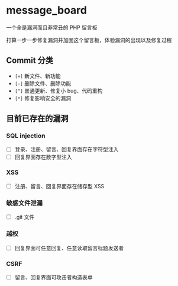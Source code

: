 # message_board

一个全是漏洞而且非常丑的 PHP 留言板

打算一步一步修复漏洞并加固这个留言板，体验漏洞的出现以及修复过程

## Commit 分类

- `[+]` 新文件、新功能
- `[-]` 删除文件、删除功能
- `[^]` 普通更新、修复小 bug、代码重构
- `[*]` 修复影响安全的漏洞

## 目前已存在的漏洞

### SQL injection
- [ ] 登录、注册、留言、回复界面存在字符型注入
- [ ] 回复界面存在数字型注入

### XSS
- [ ] 注册、留言、回复界面存在储存型 XSS

### 敏感文件泄漏
- [ ] .git 文件

### 越权
- [ ] 回复界面可任意回复、任意读取留言标题发送者

### CSRF
- [ ] 留言、回复界面可攻击者构造表单
